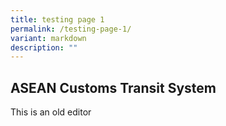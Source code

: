 ```yaml
---
title: testing page 1
permalink: /testing-page-1/
variant: markdown
description: ""
---
```

## ASEAN Customs Transit System

This is an old editor